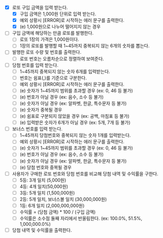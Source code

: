 - [x] 로또 구입 금액을 입력 받는다.
  - [x] 구입 금액은 1,000원 단위로 입력 받는다.
  - [x] 예외 상황시 [ERROR]로 시작하는 에러 문구를 출력한다.
  - [x] (e) 1,000원으로 나누어 떨어지지 않는 경우
- [ ] 구입 금액에 해당하는 만큼 로또를 발행한다.
  - [ ] 로또 1장의 가격은 1,000원이다.
  - [ ] 1장의 로또를 발행할 때 1~45까지 중복되지 않는 6개의 숫자를 뽑는다.
- [ ] 발행한 로또 수량 및 번호를 출력한다.
  - [ ] 로또 번호는 오름차순으로 정렬하여 보여준다.
- [ ] 당첨 번호를 입력 받는다.
  - [ ] 1~45까지 중복되지 않는 숫자 6개를 입력받는다.
  - [ ] 번호는 쉼표(,)를 기준으로 구분한다.
  - [ ] 예외 상황시 [ERROR]로 시작하는 에러 문구를 출력한다.
  - [ ] (e) 숫자가 1~45까지 범위를 초과할 경우 (ex: 0, 46 등 불가)
  - [ ] (e) 번호가 아닐 경우 (ex: 음수, 소수 등 불가)
  - [ ] (e) 숫자가 아닐 경우 (ex: 알파벳, 한글, 특수문자 등 불가)
  - [ ] (e) 숫자가 중복될 경우
  - [ ] (e) 쉼표로 구분되지 않았을 경우 (ex: 공백, 마침표 등 불가)
  - [ ] (e) 입력받은 숫자가 6개가 아닐 경우 (ex: 5개, 7개 등 불가)
- [ ] 보너스 번호를 입력 받는다.
  - [ ] 1~45까지 당첨번호와 중복되지 않는 숫자 1개를 입력받는다.
  - [ ] 예외 상황시 [ERROR]로 시작하는 에러 문구를 출력한다.
  - [ ] (e) 숫자가 1~45까지 범위를 초과할 경우 (ex: 0, 46 등 불가)
  - [ ] (e) 번호가 아닐 경우 (ex: 음수, 소수 등 불가)
  - [ ] (e) 숫자가 아닐 경우 (ex: 알파벳, 한글, 특수문자 등 불가)
  - [ ] (e) 당첨 번호와 중복될 경우
- [ ] 사용자가 구매한 로또 번호와 당첨 번호를 비교해 당첨 내역 및 수익률을 구한다.
  - [ ] 5등: 3개 일치 (5,000원)
  - [ ] 4등: 4개 일치(50,000원)
  - [ ] 3등: 5개 일치 (1,500,000원)
  - [ ] 2등: 5개 일치, 보너스볼 일치 (30,000,000원)
  - [ ] 1등: 6개 일치 (2,000,000,000원)
  - [ ] 수익률 = (당첨 금액) \* 100 / (구입 금액)
  - [ ] 수익률은 소수점 둘째 자리에서 반올림한다. (ex: 100.0%, 51.5%, 1,000,000.0%)
- [ ] 당첨 내역 및 수익률을 출력한다.
